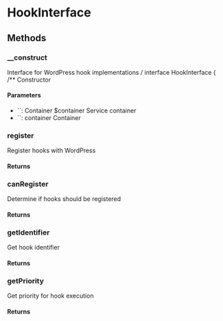 # HookInterface

<!-- @doc-source: HookInterface -->


## Methods

### __construct
<!-- @doc-source: HookInterface.__construct -->
Interface for WordPress hook implementations
/
interface HookInterface
{
/**
Constructor

#### Parameters

- ``: Container $container Service container
- ``: container Container

### register
<!-- @doc-source: HookInterface.register -->
Register hooks with WordPress

#### Returns



### canRegister
<!-- @doc-source: HookInterface.canRegister -->
Determine if hooks should be registered

#### Returns



### getIdentifier
<!-- @doc-source: HookInterface.getIdentifier -->
Get hook identifier

#### Returns



### getPriority
<!-- @doc-source: HookInterface.getPriority -->
Get priority for hook execution

#### Returns



